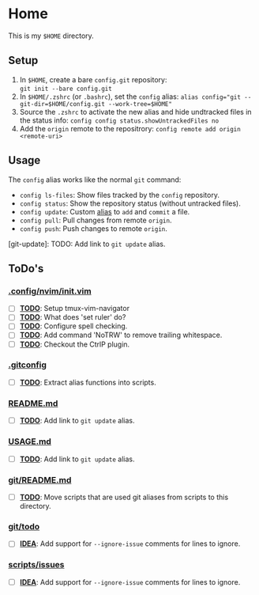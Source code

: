 # Home

This is my `$HOME` directory.

## Setup

1. In `$HOME`, create a bare `config.git` repository:  
   `git init --bare config.git`
2. In `$HOME/.zshrc` (or `.bashrc`), set the `config` alias:
   `alias config="git --git-dir=$HOME/config.git --work-tree=$HOME"`
3. Source the `.zshrc` to activate the new alias and hide undtracked files in the status info:
   `config config status.showUntrackedFiles no`
4. Add the `origin` remote to the repositrory:
   `config remote add origin <remote-uri>`

## Usage

The `config` alias works like the normal `git` command:

- `config ls-files`: Show files tracked by the `config` repository.
- `config status`: Show the repository status (without untracked files).
- `config update`: Custom [alias](git-update) to `add` and `commit` a file.
- `config pull`: Pull changes from remote `origin`.
- `config push`: Push changes to remote `origin`.

[git-update]: TODO: Add link to `git update` alias.

## ToDo's

### [.config/nvim/init.vim](.config/nvim/init.vim)

- [ ] [**TODO**](.config/nvim/init.vim#L47): Setup tmux-vim-navigator
- [ ] [**TODO**](.config/nvim/init.vim#L55): What does 'set ruler' do?
- [ ] [**TODO**](.config/nvim/init.vim#L58): Configure spell checking.
- [ ] [**TODO**](.config/nvim/init.vim#L59): Add command 'NoTRW' to remove trailing whitespace.
- [ ] [**TODO**](.config/nvim/init.vim#L60): Checkout the CtrlP plugin.

### [.gitconfig](.gitconfig)

- [ ] [**TODO**](.gitconfig#L4): Extract alias functions into scripts.

### [README.md](README.md)

- [ ] [**TODO**](README.md#L26): Add link to `git update` alias.

### [USAGE.md](USAGE.md)

- [ ] [**TODO**](USAGE.md#L11): Add link to `git update` alias.

### [git/README.md](git/README.md)

- [ ] [**TODO**](git/README.md#L1): Move scripts that are used git aliases from scripts to this directory.

### [git/todo](git/todo)

- [ ] [**IDEA**](git/todo#L24): Add support for `--ignore-issue` comments for lines to ignore.

### [scripts/issues](scripts/issues)

- [ ] [**IDEA**](scripts/issues#L24): Add support for `--ignore-issue` comments for lines to ignore.

